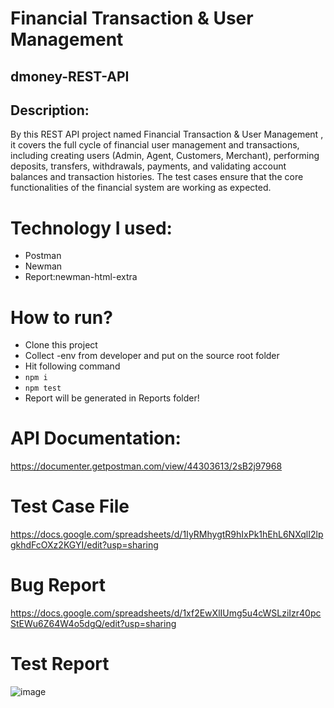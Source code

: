 # Financial Transaction & User Management 
## dmoney-REST-API
## Description:
By this REST API project named Financial Transaction & User Management , it covers the full cycle of financial user management and transactions, including creating users (Admin, Agent, Customers, Merchant), performing deposits, transfers, withdrawals, payments, and validating account balances and transaction histories. The test cases ensure that the core functionalities of the financial system are working as expected.

# Technology I used:
- Postman
- Newman
- Report:newman-html-extra

# How to run?
- Clone this project
- Collect -env from developer and put on the source root folder
- Hit following command
-  ```npm i```
- ```npm test```
- Report will be generated in Reports folder!

# API Documentation:
https://documenter.getpostman.com/view/44303613/2sB2j97968

# Test Case File
https://docs.google.com/spreadsheets/d/1IyRMhygtR9hIxPk1hEhL6NXqlI2lpgkhdFcOXz2KGYI/edit?usp=sharing

# Bug Report
https://docs.google.com/spreadsheets/d/1xf2EwXlIUmg5u4cWSLziIzr40pcStEWu6Z64W4o5dgQ/edit?usp=sharing

# Test Report
![image](https://github.com/user-attachments/assets/2eabb5ca-d8c0-488a-9cd3-ce69a8a6d70c)
